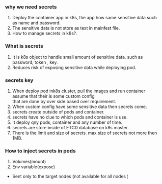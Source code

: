 ### why we need secrets  
1. Deploy the container app in k8s, the app how same sensitive data such as name and password.    
2. The sensitive data is not store as text in mainfest file.  
3. How to manage secrets in k8s?.   

### What is secrets  
1. It is k8s object to handle small amount of sensitive data. such as password, token , key.  
2. Reduces risk of exposing sensitive data while deploying pod.  
### secrets key  
1. When deploy pod ink8s cluster, pull the images and run container assume that their is some custom config  
that are done by over side based over requirement.   
2. When custom config have some sensitive data then secrets come.  
3. secrets create outside of pods and container.  
4. secrets have no clue to which pods and container is use.  
5. It deploy qny pods, container and any number of time.  
6. secrets are store inside of ETCD database on k8s master.  
7. There is the limit and size of secrets. max size of secrets not more then 1MB.  

### How to inject secrets in pods  
1. Volumes(mount)  
2. Env variable(expose) 

* Sent only to the target nodes (not available for all nodes )   
   
  

